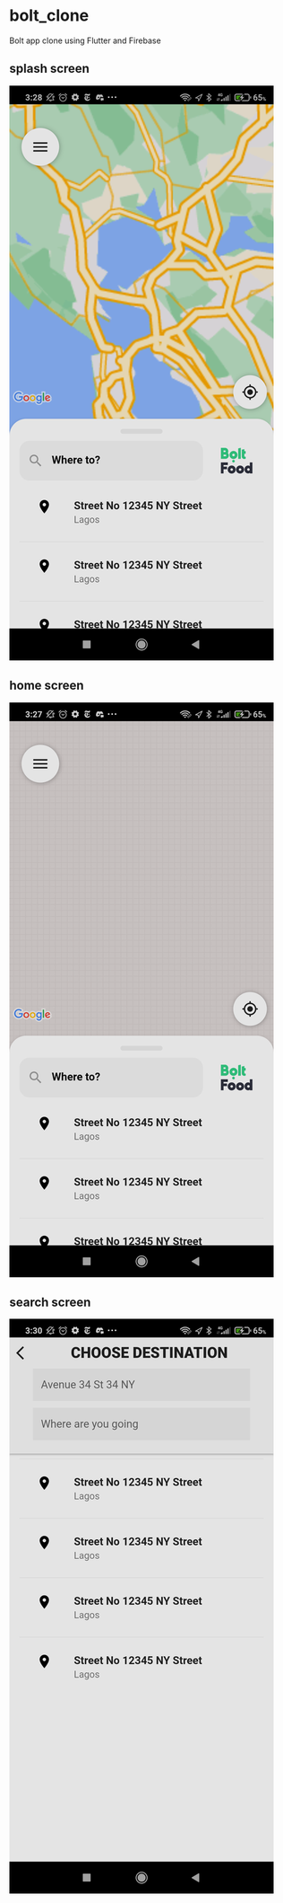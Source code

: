 # bolt_clone

Bolt app clone using
Flutter and Firebase
## splash screen
![Alt text](https://github.com/parallelbox-lab/bolt_clone/blob/main/flutter_04.png?raw=true "Light Mode")
## home screen
![Alt text](https://github.com/parallelbox-lab/bolt_clone/blob/main/flutter_01.png?raw=true "Light Mode")
## search screen
![Alt text](https://github.com/parallelbox-lab/bolt_clone/blob/main/flutter_05.png?raw=true "Light Mode")